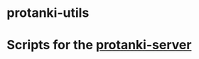 # protanki-utils
# Scripts for the [protanki-server]([https://www.google.com](https://github.com/Assasans/protanki-server) "protanki-server")

